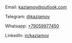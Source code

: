 Email: [kaziamov@outlook.com](mailto:kaziamov@outlook.com)

Telegram: [@kaziamov](https://t.me/kaziamov)

Whatsapp: [+79059977450](https://wa.me/79059977450)

LinkedIn: [in/kaziamov](https://www.linkedin.com/in/kaziamov)
